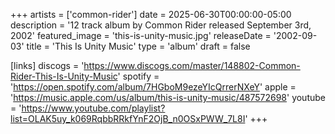 +++
artists = ['common-rider']
date = 2025-06-30T00:00:00-05:00
description = '12 track album by Common Rider released September 3rd, 2002'
featured_image = 'this-is-unity-music.jpg'
releaseDate = '2002-09-03'
title = 'This Is Unity Music'
type = 'album'
draft = false

[links]
  discogs = 'https://www.discogs.com/master/148802-Common-Rider-This-Is-Unity-Music'
  spotify = 'https://open.spotify.com/album/7HGboM9ezeYIcQrrerNXeY'
  apple = 'https://music.apple.com/us/album/this-is-unity-music/487572698'
  youtube = 'https://www.youtube.com/playlist?list=OLAK5uy_k069RqbbRRkfYnF2OjB_n0OSxPWW_7L8I'
+++
